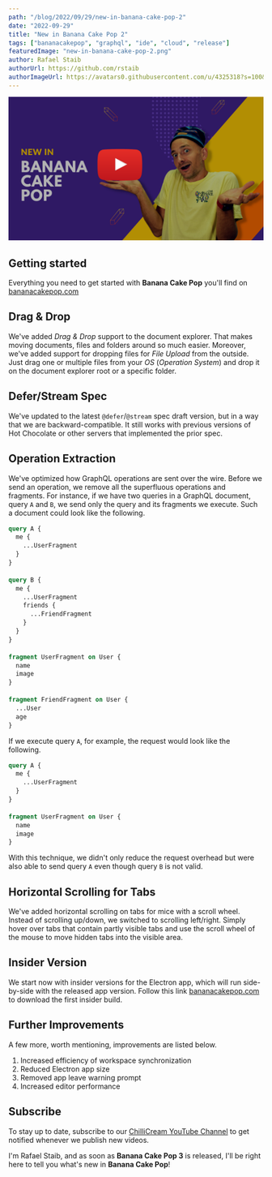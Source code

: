 ```yaml
---
path: "/blog/2022/09/29/new-in-banana-cake-pop-2"
date: "2022-09-29"
title: "New in Banana Cake Pop 2"
tags: ["bananacakepop", "graphql", "ide", "cloud", "release"]
featuredImage: "new-in-banana-cake-pop-2.png"
author: Rafael Staib
authorUrl: https://github.com/rstaib
authorImageUrl: https://avatars0.githubusercontent.com/u/4325318?s=100&v=4
---
```


[![YouTube Video](../shared/new-in-bcp-youtube.png)](https://www.youtube.com/watch?v=LlPEO2p_Bb8)

## Getting started

Everything you need to get started with **Banana Cake Pop** you'll find on [bananacakepop.com](https://bananacakepop.com)

## Drag & Drop

We've added _Drag & Drop_ support to the document explorer. That makes moving documents, files and folders around so much easier. Moreover, we've added support for dropping files for _File Upload_ from the outside. Just drag one or multiple files from your _OS_ (_Operation System_) and drop it on the document explorer root or a specific folder.

## Defer/Stream Spec

We've updated to the latest `@defer`/`@stream` spec draft version, but in a way that we are backward-compatible. It still works with previous versions of Hot Chocolate or other servers that implemented the prior spec.

## Operation Extraction

We've optimized how GraphQL operations are sent over the wire. Before we send an operation, we remove all the superfluous operations and fragments. For instance, if we have two queries in a GraphQL document, query `A` and `B`, we send only the query and its fragments we execute. Such a document could look like the following.

```graphql
query A {
  me {
    ...UserFragment
  }
}

query B {
  me {
    ...UserFragment
    friends {
      ...FriendFragment
    }
  }
}

fragment UserFragment on User {
  name
  image
}

fragment FriendFragment on User {
  ...User
  age
}
```

If we execute query `A`, for example, the request would look like the following.

```graphql
query A {
  me {
    ...UserFragment
  }
}

fragment UserFragment on User {
  name
  image
}
```

With this technique, we didn't only reduce the request overhead but were also able to send query `A` even though query `B` is not valid.

## Horizontal Scrolling for Tabs

We've added horizontal scrolling on tabs for mice with a scroll wheel. Instead of scrolling up/down, we switched to scrolling left/right. Simply hover over tabs that contain partly visible tabs and use the scroll wheel of the mouse to move hidden tabs into the visible area.

## Insider Version

We start now with insider versions for the Electron app, which will run side-by-side with the released app version. Follow this link [bananacakepop.com](https://bananacakepop.com) to download the first insider build.

## Further Improvements

A few more, worth mentioning, improvements are listed below.

1. Increased efficiency of workspace synchronization
1. Reduced Electron app size
1. Removed app leave warning prompt
1. Increased editor performance

## Subscribe

To stay up to date, subscribe to our [ChilliCream YouTube Channel](https://www.youtube.com/c/ChilliCream) to get notified whenever we publish new videos.

I'm Rafael Staib, and as soon as **Banana Cake Pop 3** is released, I'll be right here to tell you what's new in **Banana Cake Pop**!
